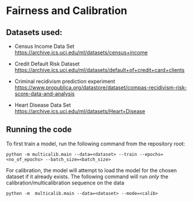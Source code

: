 # Fairness and Calibration

## Datasets used:

- Census Income Data Set
  https://archive.ics.uci.edu/ml/datasets/census+income

- Credit Default Risk Dataset
  https://archive.ics.uci.edu/ml/datasets/default+of+credit+card+clients
    
- Criminal recidivism prediction experiment
  https://www.propublica.org/datastore/dataset/compas-recidivism-risk-score-data-and-analysis

- Heart Disease Data Set
  https://archive.ics.uci.edu/ml/datasets/Heart+Disease


## Running the code

To first train a model, run the following command from the repository root:
```
python -m multicalib.main --data=<dataset> --train --epochs=<no_of_epochs> --batch_size=<batch_size>
```

For calibration, the model will attempt to load the model for the chosen dataset if it already exists. 
The following command will run _only_ the calibration/multicalibration sequence on the data
```
python -m  multicalib.main --data=<dataset> --mode=<calib>
```
  
  
  
